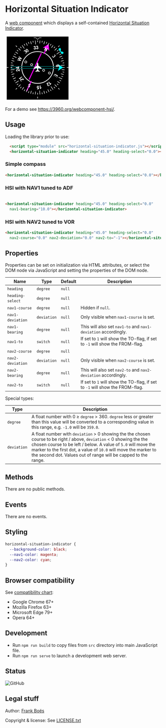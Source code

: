 Horizontal Situation Indicator
==============================

A [web component](https://www.webcomponents.org/) which displays a self-contained [Horizontal Situation Indicator](https://en.wikipedia.org/wiki/Horizontal_situation_indicator).

![](docs/hsi.png)

For a demo see https://3960.org/webcomponent-hsi/.

Usage
-----

Loading the library prior to use:

<!--
```
<custom-element-demo>
  <template>
    <next-code-block></next-code-block>
  </template>
</custom-element-demo>
```
-->
```html
  <script type="module" src="horizontal-situation-indicator.js"></script>
  <horizontal-situation-indicator heading="45.0" heading-select="0.0"></horizontal-situation-indicator>
```

### Simple compass

```html
<horizontal-situation-indicator heading="45.0" heading-select="0.0"></horizontal-situation-indicator>
```

### HSI with NAV1 tuned to ADF

```html

<horizontal-situation-indicator heading="45.0" heading-select="0.0"
  nav1-bearing="10.0"></horizontal-situation-indicator>
```

### HSI with NAV2 tuned to VOR

```html
<horizontal-situation-indicator heading="45.0" heading-select="0.0"
  nav2-course="0.0" nav2-deviation="0.0" nav2-to="-1"></horizontal-situation-indicator>
```

Properties
----------

Properties can be set on initialization via HTML attributes, or select the DOM node via JavaScript and setting the properties of the DOM node.

| Name                   | Type        | Default | Description                |
| ----------------       | ----------- | ------- | -------------------------- |
| `heading`              | `degree`    | `null`  |                            |
| `heading-select`       | `degree`    | `null`  |                            |
| `nav1-course`          | `degree`    | `null`  | Hidden if `null`.          |
| `nav1-deviation`       | `deviation` | `null`  | Only visible when `nav1-course` is set. |
| `nav1-bearing`         | `degree`    | `null`  | This will also set `nav1-to` and `nav1-deviation` accordingly. |
| `nav1-to`              | `switch`    | `null`  | If set to `1` will show the TO-flag, if set to `-1` will show the FROM-flag. |
| `nav2-course`          | `degree`    | `null`  |                            |
| `nav2-deviation`       | `deviation` | `null`  | Only visible when `nav2-course` is set. |
| `nav2-bearing`         | `degree`    | `null`  | This will also set `nav2-to` and `nav2-deviation` accordingly. |
| `nav2-to`              | `switch`    | `null`  | If set to `1` will show the TO-flag, if set to `-1` will show the FROM-flag. |

Special types:

| Type        | Description |
| ----------- | ----------- |
| `degree`    | A float number with 0 ≥ `degree` > 360. `degree` less or greater than this value will be converted to a corresponding value in this range, e.g. `-1.0` will be `359.0`. |
| `deviation` | A float number with `deviation` > 0 showing the the chosen course to be right / above, `deviation` < 0  showing the the chosen course to be left / below. A value of `5.0` will move the marker to the first dot, a value of `10.0` will move the marker to the second dot. Values out of range will be capped to the range. |

Methods
-------

There are no public methods.

Events
------

There are no events.

Styling
-------

```css
horizontal-situation-indicator {
  --background-color: black;
  --nav1-color: magenta;
  --nav2-color: cyan;
}
```

Browser compatibility
---------------------

See [compatibility chart](https://caniuse.com/#search=web%20components):

* Google Chrome 67+
* Mozilla Firefox 63+
* Microsoft Edge 79+
* Opera 64+

Development
-----------

* Run `npm run build` to copy files from `src` directory into main JavaScript file.
* Run `npm run serve` to launch a development web server.

Status
-------

![GitHub](https://img.shields.io/github/license/fboes/webcomponent-hsi.svg)

Legal stuff
-----------

Author: [Frank Boës](https://3960.org)

Copyright & license: See [LICENSE.txt](LICENSE.txt)
